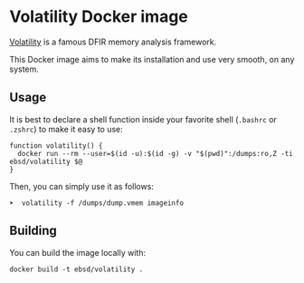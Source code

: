 # Volatility Docker image

[Volatility](https://github.com/volatilityfoundation/volatility) is a famous DFIR memory analysis framework.

This Docker image aims to make its installation and use very smooth, on any system.

## Usage

It is best to declare a shell function inside your favorite shell (`.bashrc` or `.zshrc`) to make it easy to use:

```
function volatility() {
  docker run --rm --user=$(id -u):$(id -g) -v "$(pwd)":/dumps:ro,Z -ti ebsd/volatility $@
}
```

Then, you can simply use it as follows:

```
➤  volatility -f /dumps/dump.vmem imageinfo
```

## Building

You can build the image locally with:

```
docker build -t ebsd/volatility .
```

